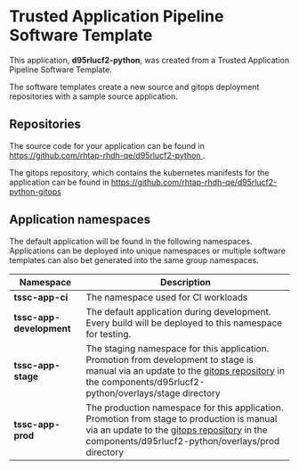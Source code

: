 # Trusted Application Pipeline Software Template

This application, **d95rlucf2-python**, was created from a Trusted Application Pipeline Software Template.

The software templates create a new source and gitops deployment repositories with a sample source application. 

## Repositories

The source code for your application can be found in [https://github.com/rhtap-rhdh-qe/d95rlucf2-python ](https://github.com/rhtap-rhdh-qe/d95rlucf2-python ).
 
The gitops repository, which contains the kubernetes manifests for the application can be found in 
[https://github.com/rhtap-rhdh-qe/d95rlucf2-python-gitops ](https://github.com/rhtap-rhdh-qe/d95rlucf2-python-gitops ) 

## Application namespaces 

The default application will be found in the following namespaces. Applications can be deployed into unique namespaces or multiple software templates can also bet generated into the same group namespaces.  

|  Namespace   |  Description   |  
| -------- | -------- |
| **tssc-app-ci** | The namespace used for CI workloads |
| **tssc-app-development** | The default application during development. Every build will be deployed to this namespace for testing. |
| **tssc-app-stage** | The staging namespace for this application. Promotion from development to stage is manual via an update to the [gitops repository](https://github.com/rhtap-rhdh-qe/d95rlucf2-python-gitops ) in the components/d95rlucf2-python/overlays/stage directory |
| **tssc-app-prod** | The production namespace for this application. Promotion from stage to production is manual via an update to the [gitops repository](https://github.com/rhtap-rhdh-qe/d95rlucf2-python-gitops ) in the components/d95rlucf2-python/overlays/prod directory |